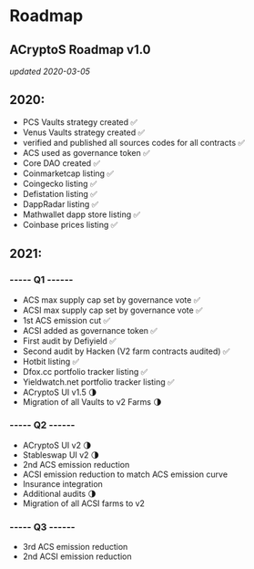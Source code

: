 # Roadmap

## ACryptoS Roadmap v1.0

_updated 2020-03-05_

## **2020:**

* PCS Vaults strategy created ✅
* Venus Vaults strategy created ✅
* verified and published all sources codes for all contracts ✅
* ACS used as governance token ✅
* Core DAO created ✅
* Coinmarketcap listing ✅
* Coingecko listing ✅
* Defistation listing ✅
* DappRadar listing ✅
* Mathwallet dapp store listing ✅
* Coinbase prices listing ✅

## **2021:**

### **----- Q1 ------**

* ACS max supply cap set by governance vote ✅
* ACSI max supply cap set by governance vote ✅
* 1st ACS emission cut ✅
* ACSI added as governance token ✅
* First audit by Defiyield ✅
* Second audit by Hacken \(V2 farm contracts audited\) ✅
* Hotbit listing ✅
* Dfox.cc portfolio tracker listing ✅
* Yieldwatch.net portfolio tracker listing ✅
* ACryptoS UI v1.5 🌗
* Migration of all Vaults to v2 Farms 🌗

### **----- Q2 ------**

* ACryptoS UI v2 🌗
* Stableswap UI v2 🌗
* 2nd ACS emission reduction
* ACSI emission reduction to match ACS emission curve
* Insurance integration
* Additional audits 🌗
* Migration of all ACSI farms to v2

### **----- Q3 ------**

* 3rd ACS emission reduction
* 2nd ACSI emission reduction

